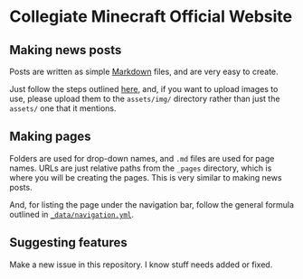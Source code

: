 # Collegiate Minecraft Official Website

## Making news posts

Posts are written as simple [Markdown](https://www.markdownguide.org/getting-started) files, and are very easy to create.

Just follow the steps outlined [here](https://jekyllrb.com/docs/posts/#creating-posts), and, if you want to upload images to
use, please upload them to the `assets/img/` directory rather than just the `assets/` one that it mentions.

## Making pages

Folders are used for drop-down names, and `.md` files are used for page names. URLs are just relative paths from the `_pages`
directory, which is where you will be creating the pages. This is very similar to making news posts.

And, for listing the page under the navigation bar, follow the general formula outlined in
[`_data/navigation.yml`](_data/navigation.yml).

## Suggesting features

Make a new issue in this repository. I know stuff needs added or fixed.